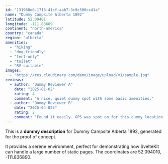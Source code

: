 ```yaml
---
id: "131968e6-1713-41cf-aab7-3c9c500cc41a"
name: "Dummy Campsite Alberta 1892"
latitude: 52.09401
longitude: -111.83689
continent: "north-america"
country: "canada"
region: "alberta"
amenities:
  - "hiking"
  - "dog-friendly"
  - "tent-only"
  - "toilet"
  - "RV-suitable"
images:
  - "https://res.cloudinary.com/demo/image/upload/v1/sample.jpg"
reviews:
  - author: "Dummy Reviewer A"
    date: "2025-01-02"
    rating: 4
    comment: "A nice, quiet dummy spot with some basic amenities."
  - author: "Dummy Reviewer B"
    date: "2025-04-025"
    rating: 2
    comment: "Found it easily. GPS was spot on for this dummy location."
---
```


This is a **dummy description** for Dummy Campsite Alberta 1892, generated for the proof of concept.

It provides a serene environment, perfect for demonstrating how SvelteKit can handle a large number of static pages. The coordinates are 52.094010, -111.836890.
